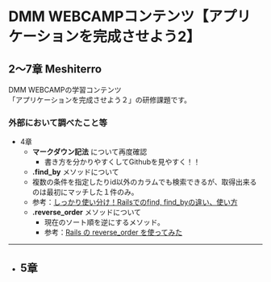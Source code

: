 # DMM WEBCAMPコンテンツ【アプリケーションを完成させよう2】
## 2〜7章 Meshiterro
DMM WEBCAMPの学習コンテンツ<br>
「アプリケーションを完成させよう２」の研修課題です。

### 外部において調べたこと等
- 4章
  - **マークダウン記法** について再度確認
    - 書き方を分かりやすくしてGithubを見やすく！！
  -  **.find_by** メソッドについて
    -  複数の条件を指定したりid以外のカラムでも検索できるが、取得出来るのは最初にマッチした１件のみ。
    -  参考：[しっかり使い分け！Railsでのfind, find_byの違い、使い方](https://www.sejuku.net/blog/13000)
  - **.reverse_order** メソッドについて
    -  現在のソート順を逆にするメソッド。
    -  参考：[Rails の reverse_order を使ってみた](https://qiita.com/mnkz51/items/4b781cf4527fe1779e1b)
---
- 5章
  -
